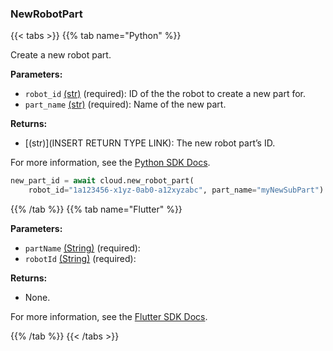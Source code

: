 ### NewRobotPart

{{< tabs >}}
{{% tab name="Python" %}}

Create a new robot part.

**Parameters:**

- `robot_id` [(str)](https://docs.python.org/3/library/stdtypes.html#text-sequence-type-str) (required): ID of the the robot to create a new part for.
- `part_name` [(str)](https://docs.python.org/3/library/stdtypes.html#text-sequence-type-str) (required): Name of the new part.

**Returns:**

- [(str)](INSERT RETURN TYPE LINK): The new robot part’s ID.

For more information, see the [Python SDK Docs](https://python.viam.dev/autoapi/viam/app/app_client/index.html#viam.app.app_client.AppClient.new_robot_part).

``` python {class="line-numbers linkable-line-numbers"}
new_part_id = await cloud.new_robot_part(
    robot_id="1a123456-x1yz-0ab0-a12xyzabc", part_name="myNewSubPart")
```

{{% /tab %}}
{{% tab name="Flutter" %}}

**Parameters:**

- `partName` [(String)](https://api.flutter.dev/flutter/dart-core/String-class.html) (required):
- `robotId` [(String)](https://api.flutter.dev/flutter/dart-core/String-class.html) (required):

**Returns:**

- None.

For more information, see the [Flutter SDK Docs](https://flutter.viam.dev/viam_protos.app.app/AppServiceClient/newRobotPart.html).

{{% /tab %}}
{{< /tabs >}}
